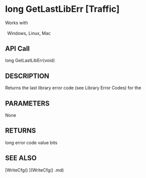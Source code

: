 # long GetLastLibErr [Traffic]

Works with <p class="s1" style="padding-top: 2pt;padding-left: 5pt;text-indent: 0pt;text-align: left;"><a name="bookmark68">&zwnj;</a>Windows, Linux, Mac</p>

## API Call
long GetLastLibErr(void)
## DESCRIPTION
Returns the last library error code (see Library Error Codes) for the

## PARAMETERS
None

## RETURNS
long error code value bits

## SEE ALSO
[WriteCfg() ](WriteCfg() .md)
